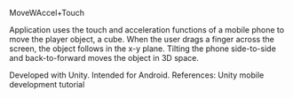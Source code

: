 MoveWAccel+Touch

Application uses the touch and acceleration functions of a mobile phone to move the player object, a cube. When the user drags a finger across the screen, the object follows in the x-y plane. Tilting the phone side-to-side and back-to-forward moves the object in 3D space. 

Developed with Unity.
Intended for Android.
References:
	Unity mobile development tutorial
